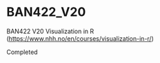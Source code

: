 # BAN422_V20
BAN422 V20 Visualization in R
(https://www.nhh.no/en/courses/visualization-in-r/)

Completed
